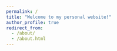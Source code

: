 ```yaml
---
permalink: /
title: "Welcome to my personal website!"
author_profile: true
redirect_from: 
  - /about/
  - /about.html
---
```

